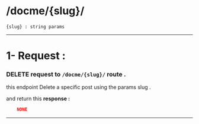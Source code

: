 # /docme/{slug}/

`{slug} : string params` 
<hr/>

# 1- Request :  

### DELETE request to `/docme/{slug}/` route .

this endpoint Delete a specific post using the params slug .<br/>


and return this **response :**

```json
    NONE
```
<hr/>
